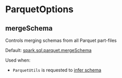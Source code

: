 # ParquetOptions

## <span id="mergeSchema"> mergeSchema

Controls merging schemas from all Parquet part-files

Default: [spark.sql.parquet.mergeSchema](../../configuration-properties.md#spark.sql.parquet.mergeSchema)

Used when:

* `ParquetUtils` is requested to [infer schema](ParquetUtils.md#inferSchema)
